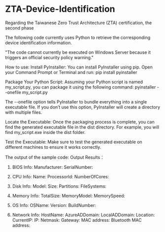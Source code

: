 # ZTA-Device-Identification
Regarding the Taiwanese Zero Trust Architecture (ZTA) certification, the second phase

The following code currently uses Python to retrieve the corresponding device identification information.

"The code cannot currently be executed on Windows Server because it triggers an official security policy warning."

How to use:
Install PyInstaller:
You can install PyInstaller using pip. Open your Command Prompt or Terminal and run:
pip install pyinstaller

Package Your Python Script:
Assuming your Python script is named my_script.py, you can package it using the following command:
pyinstaller --onefile my_script.py

The --onefile option tells PyInstaller to bundle everything into a single executable file. If you don’t use this option, PyInstaller will create a directory with multiple files.

Locate the Executable:
Once the packaging process is complete, you can find the generated executable file in the dist directory. For example, you will find my_script.exe inside the dist folder.

Test the Executable:
Make sure to test the generated executable on different machines to ensure it works correctly.

The output of the sample code:
Output Results：
1. BIOS Info:
    Manufacturer:
    SerialNumber:

2. CPU Info:
    Name:
    ProcessorId:
    NumberOfCores:

3. Disk Info:
    Model:
    Size:
    Partitions:
    FileSystems:

4. Memory Info:
    TotalSize: 
    MemoryModel: 
    MemorySpeed: 

5. OS Info:
    OSName:
    Version:
    BuildNumber:

6. Network Info:
    HostName:
    AzureADDomain:
    LocalADDomain:
    Location:
    CurrentIP:
    IP:
    Netmask:
    Gateway:
    MAC address:
    Bluetooth MAC address:
